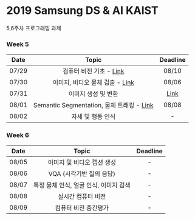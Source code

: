 # 2019 Samsung DS & AI KAIST

5,6주차 프로그래밍 과제


### Week 5
| Date | Topic | Deadline | 
|:-------:|:-------:|:------:|
|  07/29 |  컴퓨터 비전 기초 - [Link](https://github.com/Kangyeol-Kim/quiz_for_day29)  |   08/10    |
|  07/30 |  이미지, 비디오 물체 검출 - [Link](https://github.com/1Konny/object_detection_quiz/blob/master/quiz/quiz.ipynb)| 08/06  |       |
|  07/31 |  이미지 생성 및 변환  |   [Link](https://github.com/alohays/SAMSUNGxKAIST-AI)    | 08/11
|  08/01 |  Semantic Segmentation, 물체 트래킹 - [Link](https://github.com/1Konny/semantic-segmentation-quiz/blob/master/quiz.ipynb)  |   08/08    |
|  08/02 |  자세 및 행동 인식  |   -    |

### Week 6
| Date | Topic | Deadline | 
|:-------:|:-------:|:------:|
|  08/05 |  이미지 및 비디오 캡션 생성  |   -    |
|  08/06 |  VQA (시각기반 질의 응답)  |   -    |
|  08/07 |  특정 물체 인식, 얼굴 인식, 이미지  검색  |   -    |
|  08/08 |  실시간 컴퓨터 비전  |   -    |
|  08/09 |  컴퓨터 비전 중간평가	  |   -    |


